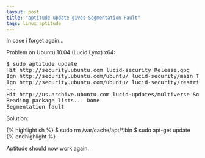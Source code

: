 ```yaml
---
layout: post
title: "aptitude update gives Segmentation Fault"
tags: linux aptitude
---
```

In case i forget again…

Problem on Ubuntu 10.04 (Lucid Lynx) x64:

<pre>$ sudo aptitude update
Hit http://security.ubuntu.com lucid-security Release.gpg
Ign http://security.ubuntu.com/ubuntu/ lucid-security/main Translation-en_US
Ign http://security.ubuntu.com/ubuntu/ lucid-security/restricted Translation-en_US
...
Hit http://us.archive.ubuntu.com lucid-updates/multiverse Sources
Reading package lists... Done
Segmentation fault</pre>

Solution:

{% highlight sh %}
$ sudo rm /var/cache/apt/*.bin
$ sudo apt-get update
{% endhighlight %}

Aptitude should now work again.
